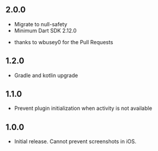 ## 2.0.0

* Migrate to null-safety
* Minimum Dart SDK 2.12.0
- thanks to wbusey0 for the Pull Requests

## 1.2.0

* Gradle and kotlin upgrade

## 1.1.0

* Prevent plugin initialization when activity is not available


## 1.0.0

* Initial release. Cannot prevent screenshots in iOS.
